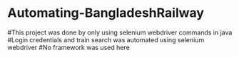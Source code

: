 # Automating-BangladeshRailway
#This project was done by only using selenium webdriver commands in java
#Login credentials and train search was automated using selenium webdriver
#No framework was used here 
